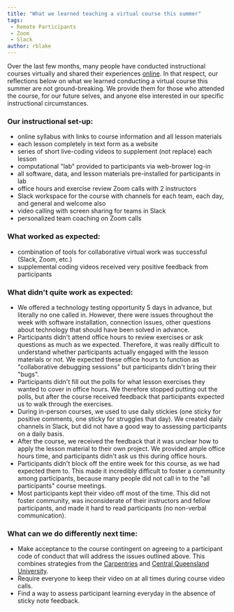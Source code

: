 ```yaml
---
title: "What we learned teaching a virtual course this summer"
tags:
 - Remote Participants
 - Zoom
 - Slack
author: rblake
---
```


Over the last few months, many people have conducted instructional courses virtually and shared their experiences [online].  In that respect, our reflections below on what we learned conducting a virtual course this summer are not ground-breaking.  We provide them for those who attended the course, for our future selves, and anyone else interested in our specific instructional circumstances. 

### Our instructional set-up: 

- online syllabus with links to course information and all lesson materials 
- each lesson completely in text form as a website
- series of short live-coding videos to supplement (not replace) each lesson
- computational "lab" provided to participants via web-brower log-in
- all software, data, and lesson materials pre-installed for participants in lab
- office hours and exercise review Zoom calls with 2 instructors
- Slack workspace for the course with channels for each team, each day, and general and welcome also
- video calling with screen sharing for teams in Slack
- personalized team coaching on Zoom calls

### What worked as expected: 

- combination of tools for collaborative virtual work was successful (Slack, Zoom, etc.)
- supplemental coding videos received very positive feedback from participants

### What didn't quite work as expected:

- We offered a technology testing opportunity 5 days in advance, but literally no one called in.  However, there were issues throughout the week with software installation, connection issues, other questions about technology that should have been solved in advance. 
- Participants didn't attend office hours to review exercises or ask questions as much as we expected.  Therefore, it was really difficult to understand whether participants actually engaged with the lesson materials or not.  We expected these office hours to function as "collaborative debugging sessions" but participants didn't bring their "bugs".  
- Participants didn't fill out the polls for what lesson exercises they wanted to cover in office hours.  We therefore stopped putting out the polls, but after the course received feedback that participants expected us to walk through the exercises.   
- During in-person courses, we used to use daily stickies (one sticky for positive comments, one sticky for struggles that day).  We created daily channels in Slack, but did not have a good way to assessing participants on a daily basis.
- After the course, we received the feedback that it was unclear how to apply the lesson material to their own project.  We provided ample office hours time, and participants didn't ask us this during office hours.  
- Participants didn't block off the entire week for this course, as we had expected them to.  This made it incredibly difficult to foster a community among participants, because many people did not call in to the "all participants" course meetings.  
- Most participants kept their video off most of the time.  This did not foster community, was inconsiderate of their instructors and fellow participants, and made it hard to read participants (no non-verbal communication).   

### What can we do differently next time:

- Make acceptance to the course contingent on agreeing to a participant code of conduct that will address the issues outlined above.  This combines strategies from the [Carpentries] and [Central Queensland University].  
- Require everyone to keep their video on at all times during course video calls.  
- Find a way to assess participant learning everyday in the absence of sticky note feedback.  


[online]: https://docs.carpentries.org/topic_folders/hosts_instructors/resources_for_online_workshops.html#
[Carpentries]: https://docs.carpentries.org/topic_folders/policies/code-of-conduct.html
[Central Queensland University]: https://www.youtube.com/watch?v=MzsJyOkxqv8



